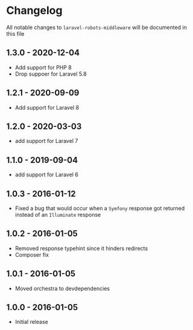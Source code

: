 # Changelog

All notable changes to `laravel-robots-middleware` will be documented in this file

## 1.3.0 - 2020-12-04

- Add support for PHP 8
- Drop suppoer for Laravel 5.8

## 1.2.1 - 2020-09-09

- Add support for Laravel 8

## 1.2.0 - 2020-03-03

- add support for Laravel 7

## 1.1.0 - 2019-09-04

- add support for Laravel 6

## 1.0.3 - 2016-01-12

- Fixed a bug that would occur when a `Symfony` response got returned instead of an `Illuminate` response

## 1.0.2 - 2016-01-05

- Removed response typehint since it hinders redirects
- Composer fix

## 1.0.1 - 2016-01-05

- Moved orchestra to devdependencies

## 1.0.0 - 2016-01-05

- Initial release
